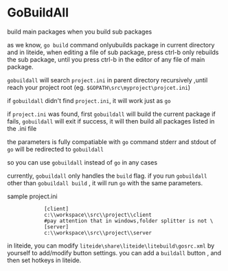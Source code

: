 GoBuildAll
==========

build main packages when you build sub packages


as we know, `go build` command onlyubuilds package in current directory
and in liteide, when editing a file of sub package, press ctrl-b only rebuilds the sub package, until you press ctrl-b in the editor of any file of main package.

 `gobuildall`  will search  `project.ini` in parent directory recursively ,until reach your project root (eg. `$GOPATH\src\myproject\projcet.ini`)

if  `gobuildall`  didn't find `project.ini`, it will work just as `go`

if `project.ini` was found,
first `gobuildall` will build the current package
if fails, `gobuildall` will exit
if success, it will then build all packages listed in the .ini file


the parameters is fully compatiable with `go` command
stderr and stdout of `go` will be redirected to `gobuildall`

so you can use `gobuildall` instead of `go` in  any cases

currently, `gobuildall` only handles the `build` flag.
if you run `gobuildall` other than `gobuildall build` , it will run `go` with the same parameters.


sample project.ini

				[client]
				c:\\workspace\\src\\project\\client
				#pay attention that in windows,folder splitter is not \
				[server]
				c:\\workspace\\src\\project\\server


in liteide, you can modify `liteide\share\liteide\litebuild\gosrc.xml` by yourself to add/modify button settings.
you can add a `buildall` button , and then set hotkeys in liteide.
